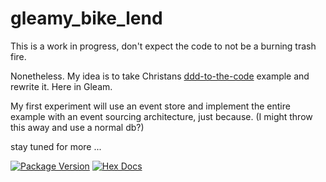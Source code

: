 # gleamy_bike_lend

This is a work in progress, don't expect the code to not be a burning trash fire.

Nonetheless. My idea is to take Christans [ddd-to-the-code](https://github.com/cstettler/ddd-to-the-code-workshop-sample) example and rewrite it. Here in Gleam.

My first experiment will use an event store and implement the entire example with an event sourcing architecture, just because. (I might throw this away and use a normal db?)

stay tuned for more ...


[![Package Version](https://img.shields.io/hexpm/v/gleamy_bike_lend)](https://hex.pm/packages/gleamy_bike_lend)
[![Hex Docs](https://img.shields.io/badge/hex-docs-ffaff3)](https://hexdocs.pm/gleamy_bike_lend/)
